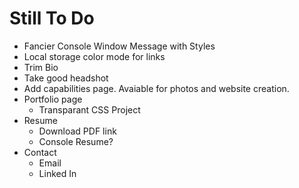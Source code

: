 # Still To Do

- Fancier Console Window Message with Styles
- Local storage color mode for links
- Trim Bio
- Take good headshot
- Add capabilities page. Avaiable for photos and website creation.
- Portfolio page
    - Transparant CSS Project
- Resume
    - Download PDF link
    - Console Resume?
- Contact
    - Email
    - Linked In